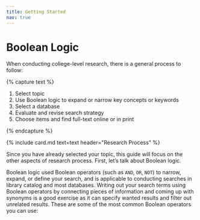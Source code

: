 ```yaml
---
title: Getting Started
nav: true
--- 
```


# Boolean Logic
When conducting college-level research, there is a general process to follow:

{% capture text %}

1. Select topic
2. Use Boolean logic to expand or narrow key concepts or keywords
3. Select a database
4. Evaluate and revise search strategy
5. Choose items and find full-text online or in print

{% endcapture %}

{% include card.md text=text header="Research Process" %}

Since you have already selected your topic, this guide will focus on the other aspects of research process. First, let’s talk about Boolean logic. 

Boolean logic used Boolean operators (such as `AND`, `OR`, `NOT`) to narrow, expand, or define your search, and is applicable to conducting searches in library catalog and most databases. Writing out your search terms using Boolean operators by connecting pieces of information and coming up with synonyms is a good exercise as it can specify wanted results and filter out unrelated results. These are some of the most common Boolean operators you can use:

<html>
   <head>
      <style>
         table {width: 100%;}
         table, td, th {
            border: 1px solid black;
            border-collapse: collapse;
            padding: 8px;
            border-bottom: 1px solid #ddd;
         
         th {
            padding-top: 12px;
            padding-bottom: 12px;
            background-color: #f1b300;
            color: white;
            }
      </style>
   </head>
   <body>
      <table>
         <tr>
            <th style="background-color: #f1b300; color: white">Boolean Operator</th>
            <th style="background-color: #f1b300; color: white">Explanation</th>
            <th style="background-color: #f1b300; color: white">Example</th>
         </tr>
         <tr>
            <td style="text-align:Center">AND</td>
            <td style="text-align:Left">All search terms must be present in the results</td>
            <td style="text-align:Left">Antibiotic AND farm</td>
         </tr>
         <tr>
            <td style="text-align:Center">OR</td>
            <td style="text-align:Left">Results can include any of the search terms</td>
            <td style="text-align:Left">lactation OR secretion OR yield</td>
         </tr>
         <tr>
            <td style="text-align:Center">" "</td>
            <td style="text-align:Left">Results must include search terms in the defined order</td>
            <td style="text-align:Left">“bovine somatotropin” OR “bovine growth hormone”</td>
         </tr>
          <tr>
            <td style="text-align:Center">NOT</td>
            <td style="text-align:Left">Results exclude the search terms that follows the operator</td>
            <td style="text-align:Left">“skim milk” NOT “powdered milk”</td>
         </tr>
         <tr>
            <td style="text-align:Center">*</td>
            <td style="text-align:Left">Results can include search terms with different endings of the root word</td>
            <td style="text-align:Left">Lactat* 'for lactate, lactation, lactating, etc.'</td>
         </tr>
      </table>
   </body>
</html>


{% capture alert %}*Note:* Jekyll does not officially support Windows, however it is cross platform (they just don’t officially write windows documentation or check for bugs).
There is a [Jekyll on Windows](https://jekyllrb.com/docs/windows/#installation) page, but it can be out of date and inaccurate.{% endcapture %}
{% include alert.md text=alert color="warning" %}


